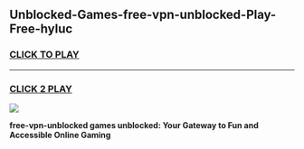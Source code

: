 
## Unblocked-Games-free-vpn-unblocked-Play-Free-hyluc
<h3>
<a href="https://premium76.site?title=free-vpn-unblocked&ref=10A">CLICK TO PLAY</a></h3>
<hr>

<h3>
<a href="https://premium76.site?title=free-vpn-unblocked&ref=10A">CLICK 2 PLAY</a>
  
</h3>

<a href="https://premium76.site?title=free-vpn-unblocked&ref=10A"><img src="https://clearcache.store/games.png"></a>


**free-vpn-unblocked games unblocked: Your Gateway to Fun and Accessible Online Gaming**
